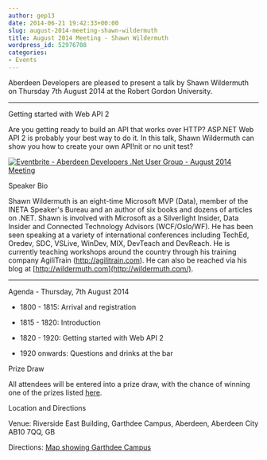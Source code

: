 ```yaml
---
author: gep13
date: 2014-06-21 19:42:33+00:00
slug: august-2014-meeting-shawn-wildermuth
title: August 2014 Meeting - Shawn Wildermuth
wordpress_id: 52976708
categories:
- Events
---
```


Aberdeen Developers are pleased to present a talk by Shawn Wildermuth on Thursday 7th August 2014 at the Robert Gordon University.






* * *




Getting started with Web API 2




Are you getting ready to build an API that works over HTTP? ASP.NET Web API 2 is probably your best way to do it. In this talk, Shawn Wildermuth can show you how to create your own API!nit or no unit test?


[![Eventbrite - Aberdeen Developers .Net User Group - August 2014 Meeting](https://www.eventbrite.com/custombutton?eid=11987778769)](https://www.eventbrite.com/e/aberdeen-developers-net-user-group-august-2014-meeting-tickets-11987778769?ref=ebtnebregn)


Speaker Bio




Shawn Wildermuth is an eight-time Microsoft MVP (Data), member of the INETA Speaker's Bureau and an author of six books and dozens of articles on .NET. Shawn is involved with Microsoft as a Silverlight Insider, Data Insider and Connected Technology Advisors (WCF/Oslo/WF). He has been seen speaking at a variety of international conferences including TechEd, Oredev, SDC, VSLive, WinDev, MIX, DevTeach and DevReach. He is currently teaching workshops around the country through his training company AgiliTrain (http://agilitrain.com). He can also be reached via his blog at [http://wildermuth.com](http://wildermuth.com/).






* * *




Agenda - Thursday, 7th August 2014







  * 1800 - 1815: Arrival and registration


  * 1815 - 1820: Introduction


  * 1820 - 1920: Getting started with Web API 2


  * 1920 onwards: Questions and drinks at the bar




Prize Draw




All attendees will be entered into a prize draw, with the chance of winning one of the prizes listed [here](http://www.gep13.co.uk/blog/?p=107).




Location and Directions




Venue: Riverside East Building, Garthdee Campus, Aberdeen, Aberdeen City AB10 7QQ, GB




Directions: [Map showing Garthdee Campus](https://maps.google.co.uk/maps?q=Faculty+of+Health+%26+Social+Care,+Garthdee+Campus,+Aberdeen,+Aberdeen+City+AB10+7QG,+GB&hl=en&ll=57.119317,-2.136133&spn=0.004165,0.012413&sll=57.746995,-4.687341&sspn=8.392957,25.422363&hq=Faculty+of+Health+%26+Social+Care,+Garthdee+Campus,&hnear=AB10+7QG,+United+Kingdom&t=m&z=17&iwloc=A)
